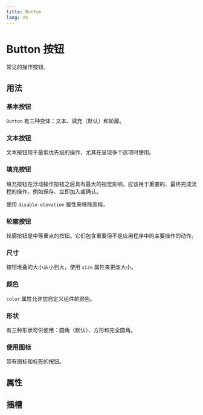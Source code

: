 ```yaml
---
title: Button
lang: zh
---
```


<script setup lang="ts">
  import props from "../../../example/button/description/zh-props.ts";
  import slots from "../../../example/button/description/zh-slots.ts";
</script>

# Button 按钮

常见的操作按钮。

## 用法

### 基本按钮

`Button` 有三种变体：文本、填充（默认）和轮廓。

<demo src="../../../example/button/basic.vue"></demo>

### 文本按钮

文本按钮用于最低优先级的操作，尤其在呈现多个选项时使用。

<demo src="../../../example/button/text.vue"></demo>

### 填充按钮

填充按钮在浮动操作按钮之后具有最大的视觉影响，应该用于重要的、最终完成流程的操作，例如保存、立即加入或确认。

使用 `disable-elevation` 属性来移除高程。

<demo src="../../../example/button/no-elevation.vue"></demo>

### 轮廓按钮

轮廓按钮是中等重点的按钮。它们包含重要但不是应用程序中的主要操作的动作。

<demo src="../../../example/button/outlined.vue"></demo>

### 尺寸

按钮堆叠的大小从小到大，使用 `size` 属性来更改大小。

<demo src="../../../example/button/sizes.vue"></demo>

### 颜色

`color` 属性允许您自定义组件的颜色。

<demo src="../../../example/button/color.vue"></demo>

### 形状

有三种形状可供使用：圆角（默认）、方形和完全圆角。

<demo src="../../../example/button/shapes.vue"></demo>

### 使用图标

带有图标和标签的按钮。

<demo src="../../../example/button/icon.vue"></demo>

## 属性

<table-block type="propsZh" :data="props"></table-block>

## 插槽

<table-block type="slotsZh" :data="slots"></table-block>
